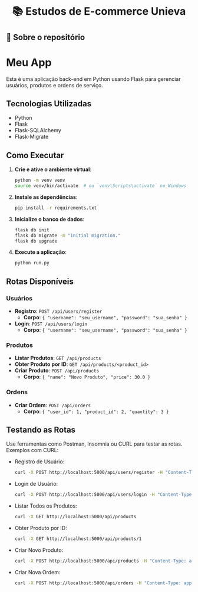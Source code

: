 <h1 align="center">
  📚 Estudos de E-commerce Unieva
</h1>


## :rocket: Sobre o repositório

# Meu App

Esta é uma aplicação back-end em Python usando Flask para gerenciar usuários, produtos e ordens de serviço.

## Tecnologias Utilizadas

- Python
- Flask
- Flask-SQLAlchemy
- Flask-Migrate

## Como Executar

1. **Crie e ative o ambiente virtual**:
    ```bash
    python -m venv venv
    source venv/bin/activate  # ou `venv\Scripts\activate` no Windows
    ```

2. **Instale as dependências**:
    ```bash
    pip install -r requirements.txt
    ```

3. **Inicialize o banco de dados**:
    ```bash
    flask db init
    flask db migrate -m "Initial migration."
    flask db upgrade
    ```

4. **Execute a aplicação**:
    ```bash
    python run.py
    ```

## Rotas Disponíveis

### Usuários

- **Registro**: `POST /api/users/register`
    - **Corpo**: `{ "username": "seu_username", "password": "sua_senha" }`
- **Login**: `POST /api/users/login`
    - **Corpo**: `{ "username": "seu_username", "password": "sua_senha" }`

### Produtos

- **Listar Produtos**: `GET /api/products`
- **Obter Produto por ID**: `GET /api/products/<product_id>`
- **Criar Produto**: `POST /api/products`
    - **Corpo**: `{ "name": "Novo Produto", "price": 30.0 }`

### Ordens

- **Criar Ordem**: `POST /api/orders`
    - **Corpo**: `{ "user_id": 1, "product_id": 2, "quantity": 3 }`

## Testando as Rotas

Use ferramentas como Postman, Insomnia ou CURL para testar as rotas. Exemplos com CURL:

- Registro de Usuário:
    ```bash
    curl -X POST http://localhost:5000/api/users/register -H "Content-Type: application/json" -d '{"username": "seu_username", "password": "sua_senha"}'
    ```

- Login de Usuário:
    ```bash
    curl -X POST http://localhost:5000/api/users/login -H "Content-Type: application/json" -d '{"username": "seu_username", "password": "sua_senha"}'
    ```

- Listar Todos os Produtos:
    ```bash
    curl -X GET http://localhost:5000/api/products
    ```

- Obter Produto por ID:
    ```bash
    curl -X GET http://localhost:5000/api/products/1
    ```

- Criar Novo Produto:
    ```bash
    curl -X POST http://localhost:5000/api/products -H "Content-Type: application/json" -d '{"name": "Novo Produto", "price": 30.0}'
    ```

- Criar Nova Ordem:
    ```bash
    curl -X POST http://localhost:5000/api/orders -H "Content-Type: application/json" -d '{"user_id": 1, "product_id": 2, "quantity": 3}'
    ```
